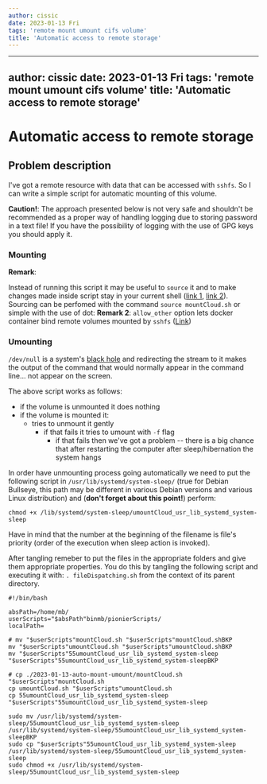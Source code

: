 ```yaml
---
author: cissic
date: 2023-01-13 Fri
tags: 'remote mount umount cifs volume'
title: 'Automatic access to remote storage'
---
```

---
author: cissic
date: 2023-01-13 Fri
tags: 'remote mount umount cifs volume'
title: 'Automatic access to remote storage'
---


# Automatic access to remote storage


## Problem description

I've got a remote resource with data that can be accessed with `sshfs`.
So I can write a simple script for automatic mounting of this volume.

**Caution!**: The approach presented below is not very safe and shouldn't be
recommended as a proper way of handling logging due to storing password in
a text file! If you have
the possibility of logging with the use of GPG keys you should apply it.


### Mounting

**Remark**:

Instead of running this script it may be useful to `source` it and
to make changes made inside script stay in your current shell
([link 1](https://stackoverflow.com/questions/255414/why-doesnt-cd-work-in-a-shell-script), [link 2](http://superuser.com/questions/176783/what-is-the-difference-between-executing-a-bash-script-and-sourcing-a-bash-scrip#176788)). Sourcing can be perfomed with the command `source mountCloud.sh`
or simple with the use of dot:
**Remark 2**:
`allow_other` option lets docker container
bind remote volumes mounted by `sshfs`
([Link](https://serverfault.com/questions/947182/mount-a-sshfs-volume-into-a-docker-instance))


### Umounting

`/dev/null` is a system's [black hole](https://en.wikipedia.org/wiki/Null_device)  and redirecting the stream to it makes 
the output of the command that would normally appear in the command line...
not appear on the screen.

The above script works as follows:

-   if the volume is unmounted it does nothing
-   if the volume is mounted it:
    -   tries to unmount it gently
        -   if that fails it tries to umount with `-f` flag
            -   if that fails then we've got a problem -- there is a big chance
                that after restarting the computer after sleep/hibernation 
                the system hangs

In order have unmounting process going automatically we need to put the following
script in `/usr/lib/systemd/system-sleep/` (true for Debian Bullseye, this path
may be different in various Debian versions and various Linux distribution)
and (**don't forget about this point!**) perform:

`chmod +x /lib/systemd/system-sleep/umountCloud_usr_lib_systemd_system-sleep`

Have in mind that the number at the beginning of the filename is file's priority
(order of the execution when sleep action is invoked).

After tangling remeber to put the files in the appropriate folders and give them appropriate
properties. You do this by tangling the following script and executing it with:
`. fileDispatching.sh` from the context of its parent directory.

    #!/bin/bash
    
    absPath=/home/mb/
    userScripts="$absPath"binmb/pionierScripts/
    localPath=
    
    # mv "$userScripts"mountCloud.sh "$userScripts"mountCloud.shBKP
    mv "$userScripts"umountCloud.sh "$userScripts"umountCloud.shBKP  
    mv "$userScripts"55umountCloud_usr_lib_systemd_system-sleep "$userScripts"55umountCloud_usr_lib_systemd_system-sleepBKP
    
    # cp ./2023-01-13-auto-mount-umount/mountCloud.sh "$userScripts"mountCloud.sh
    cp umountCloud.sh "$userScripts"umountCloud.sh  
    cp 55umountCloud_usr_lib_systemd_system-sleep "$userScripts"55umountCloud_usr_lib_systemd_system-sleep
    
    sudo mv /usr/lib/systemd/system-sleep/55umountCloud_usr_lib_systemd_system-sleep /usr/lib/systemd/system-sleep/55umountCloud_usr_lib_systemd_system-sleepBKP
    sudo cp "$userScripts"55umountCloud_usr_lib_systemd_system-sleep /usr/lib/systemd/system-sleep/55umountCloud_usr_lib_systemd_system-sleep
    sudo chmod +x /usr/lib/systemd/system-sleep/55umountCloud_usr_lib_systemd_system-sleep

